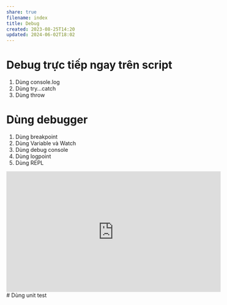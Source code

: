 ```yaml
---
share: true
filename: index
title: Debug
created: 2023-08-25T14:20
updated: 2024-06-02T18:02
---
```


# Debug trực tiếp ngay trên script
1. Dùng console.log
3. Dùng try...catch
4. Dùng throw

# Dùng debugger
1. Dùng breakpoint
2. Dùng Variable và Watch 
3. Dùng debug console
4. Dùng logpoint
5. Dùng REPL

<iframe width="560" height="315" src="https://www.youtube.com/embed/LhM01DL9dLc?si=WLP8AzM_nA_d8FCk" title="YouTube video player" frameborder="0" allow="accelerometer; autoplay; clipboard-write; encrypted-media; gyroscope; picture-in-picture; web-share" referrerpolicy="strict-origin-when-cross-origin" allowfullscreen></iframe>
# Dùng unit test
